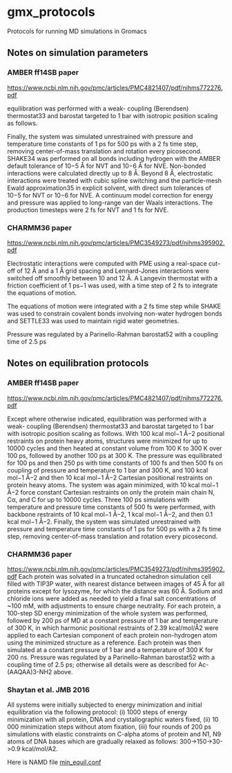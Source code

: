 # gmx_protocols
Protocols for running MD simulations in Gromacs

## Notes on simulation parameters
### AMBER ff14SB paper
https://www.ncbi.nlm.nih.gov/pmc/articles/PMC4821407/pdf/nihms772276.pdf

equilibration was performed with a weak- coupling (Berendsen) thermostat33 and barostat targeted to 1 bar with isotropic position scaling as follows.

Finally, the system was simulated unrestrained with pressure and temperature time constants of 1 ps for 500 ps with a 2 fs time step, removing center-of-mass translation and rotation every picosecond.
SHAKE34 was performed on all bonds including hydrogen with the AMBER default tolerance of 10−5 Å for NVT and 10−6 Å for NVE. Non-bonded interactions were calculated directly up to 8 Å. Beyond 8 Å, electrostatic interactions were treated with cubic spline switching and the particle-mesh Ewald approximation35 in explicit solvent, with direct sum tolerances of 10−5 for NVT or 10−6 for NVE. A continuum model correction for energy and pressure was applied to long-range van der Waals interactions. The production timesteps were 2 fs for NVT and 1 fs for NVE.

### CHARMM36 paper
https://www.ncbi.nlm.nih.gov/pmc/articles/PMC3549273/pdf/nihms395902.pdf

Electrostatic interactions were computed with PME using a real-space cut-off of 12 Å and a 1 Å grid spacing and Lennard-Jones interactions were switched off smoothly between 10 and 12 Å. A Langevin thermostat with a friction coefficient of 1 ps−1 was used, with a time step of 2 fs to integrate the equations of motion. 

The equations of motion were integrated with a 2 fs time step while SHAKE was used to constrain covalent bonds involving non-water hydrogen bonds and SETTLE33 was used to maintain rigid water geometries. 

Pressure was regulated by a Parinello-Rahman barostat52 with a coupling time of 2.5 ps

## Notes on equilibration protocols
### AMBER ff14SB paper
https://www.ncbi.nlm.nih.gov/pmc/articles/PMC4821407/pdf/nihms772276.pdf


Except where otherwise indicated, equilibration was performed with a weak- coupling (Berendsen) thermostat33 and barostat targeted to 1 bar with isotropic position scaling as follows. With 100 kcal mol−1 Å−2 positional restraints on protein heavy atoms, structures were minimized for up to 10000 cycles and then heated at constant volume from 100 K to 300 K over 100 ps, followed by another 100 ps at 300 K. The pressure was equilibrated for 100 ps and then 250 ps with time constants of 100 fs and then 500 fs on coupling of pressure and temperature to 1 bar and 300 K, and 100 kcal mol−1 Å−2 and then 10 kcal mol−1 Å−2 Cartesian positional restraints on protein heavy atoms. The system was again minimized, with 10 kcal mol−1 Å−2 force constant Cartesian restraints on only the protein main chain N, Cα, and C for up to 10000 cycles. Three 100 ps simulations with temperature and pressure time constants of 500 fs were performed, with backbone restraints of 10 kcal mol−1 Å−2, 1 kcal mol−1 Å−2, and then 0.1 kcal mol−1 Å−2. Finally, the system was simulated unrestrained with pressure and temperature time constants of 1 ps for 500 ps with a 2 fs time step, removing center-of-mass translation and rotation every picosecond.



### CHARMM36 paper
https://www.ncbi.nlm.nih.gov/pmc/articles/PMC3549273/pdf/nihms395902.pdf
Each protein was solvated in a truncated octahedron simulation cell filled with TIP3P water, with nearest distance between images of 45 Å for all proteins except for lysozyme, for which the distance was 60 Å. Sodium and chloride ions were added as needed to yield a final salt concentrations of ~100 mM, with adjustments to ensure charge neutrality. For each protein, a 100-step SD energy minimization of the whole system was performed, followed by 200 ps of MD at a constant pressure of 1 bar and temperature of 300 K, in which harmonic positional restraints of 2.39 kcal/mol/Å2 were applied to each Cartesian component of each protein non-hydrogen atom using the minimized structure as a reference. Each protein was then simulated at a constant pressure of 1 bar and a temperature of 300 K for 200 ns. Pressure was regulated by a Parinello-Rahman barostat52 with a coupling time of 2.5 ps; otherwise all details were as described for Ac-(AAQAA)3-NH2 above.


### Shaytan et al. JMB 2016

All  systems  were  initially  subjected  to  energy  minimization  and  initial  equilibration  via  the  following  protocol:  (i)  1000  steps  of  energy  minimization  with  all  protein,  DNA  and  crystallographic  waters  fixed,  (ii)  10  000  minimization  steps  without  atom  fixation,  (iii)  four  rounds  of  200  ps  simulations  with  elastic  constraints  on  C-alpha  atoms  of  protein  and  N1,  N9  atoms  of  DNA  bases  which  are  gradually  relaxed  as  follows:  300->150->30->0.9  kcal/mol/A2. 

Here is NAMD file [min_equil.conf](https://github.com/intbio/MolModEdu/blob/master/MD/NAMD/nucl/nucleosome_CHARMM/simul/input/min_equil.conf)
